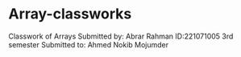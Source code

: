 # Array-classworks
   Classwork of Arrays
   Submitted by: Abrar Rahman
   ID:221071005
   3rd semester 
   Submitted to:
   Ahmed Nokib Mojumder 
